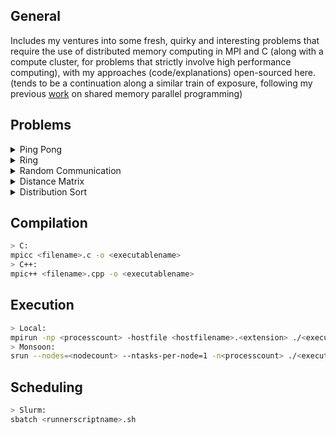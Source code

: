 General
---
Includes my ventures into some fresh, quirky and interesting problems that require the use of distributed memory computing in MPI and C (along with a compute cluster, for problems that strictly involve high performance computing), with my approaches (code/explanations) open-sourced here. (tends to be a continuation along a similar train of exposure, following my previous [work](https://github.com/Anirban166/P-for-Parallel-Programming) on shared memory parallel programming)

Problems
---
<details>
<summary> Ping Pong</summary>

- Problem/Question: [Ping Pong](https://jan.ucc.nau.edu/mg2745/pedagogic_modules/courses/hpcdataintensive/mpi_communication_0/#programming-activity-1)
  
- My solution: [PingPong.c](https://github.com/Anirban166/High-Performance-Computing/blob/main/Programs/PingPong.c)
  
- Code explanation:

A fairly straightforward program, wherein after the initial setup of the MPI execution environment and required variables, I first do a parity check since the process count must be even for this scenario. I then declare some variables, namely ‘buffer’ (to store an integer element for a call to `MPI_Recv`), ‘localCounter’ (to store the ping pong count for each process rank) and ‘partnerRank’ (to store the process rank of the other process in a pair). Then within a for loop that iterates for the total number of ping pong communications that one desires for each process rank, I make calls to `MPI_Send` and `MPI_Recv` to send to the other process in a pair its rank itself (not the calling rank, but its ping pong partner rank), and then to receive that element by the same respectively. After such steps for each, the calling rank updates its local counter by the rank of its partner (which again, is the other process that forms their pair). Finally, the local counters of all the process ranks are printed out after the loop ends.
</details>

<details>
<summary> Ring</summary>

## Version 1.0 
  
- Problem/Question: [Ring Communication (blocking sends)](https://jan.ucc.nau.edu/mg2745/pedagogic_modules/courses/hpcdataintensive/mpi_communication_2/#programming-activity-2)
  
- My solution: [Ring.c](https://github.com/Anirban166/High-Performance-Computing/blob/main/Programs/Ring.c)
  
- Code explanation:
  
Following the topology of communication that it is indicative of, I created a ‘ring’ by sending and receiving from one process rank to the next and from one process rank to its former (as per the looped structure) in order respectively. The only special case (that deviates away from a logical chain of plus/minus one) to think of here is for the process with rank 0 (since it receives from the last element), for which I created a separate receive block at the end, set apart from the other process ranks. For the sends altogether (taking rank 0 into account), I used some simple modular arithmetic to ensure each process gets its immediately next rank in the ring. I used a variable called ‘token’ to be both the sending and receiving integer unit throughout the communications that take place, and then another variable for the local counter, which I set to 0 initially and then updated accordingly after receives. I first made a block for the case for when the process ranks other than 0 would be receiving the token from their immediately preceding ranks (`rank - 1`). Then I set the token to be the current rank and send that data via a call to `MPI_Send`. Notice that this part would go first for rank 0, and thus there is no deadlock in that case. The only remaining receive that has not been covered so far is rank 0, so I make a separate receive for that right after the generalized send, again to work without any deadlocks. For both of these cases, I increment my local counter for the process rank in play by the value of the token, which again is nothing but the received value from the former process rank with its value itself. This entire logic is put in a loop (which runs for the communication count desired), after which I print the local counters of each rank.
 
## Version 2.0 
  
- Problem/Question: [Ring Communication (non-blocking sends)](https://jan.ucc.nau.edu/mg2745/pedagogic_modules/courses/hpcdataintensive/mpi_communication_2/#programming-activity-3)  

- My solution: [RingV2.c](https://github.com/Anirban166/High-Performance-Computing/blob/main/Programs/RingV2.c)
  
- Code explanation:   
  
Given that I have to use `MPI_Isend`, I didn’t worry about the communication in the network being blocking in nature, as a forethought to coding out the solution for this. 
One change with respect to the former version was that I wrote my send calls for my token at the very beginning, instead of the case of emplacing them after the first conditional block which is for processes with ranks other than 0 (although completely possible to do so in the former, just wanted to make this approach slightly different). 
At this point, I also made the blocks for receiving an if-else conditional rather than two separate if branches (as I had to for incorporating the send in between earlier) as I avoided this in my former approach. For the receives, they are followed by calls to `MPI_Wait` with the usual request and status variables sent to keep track of the send-receive communications for each process.  
</details>

<details>
<summary> Random Communication</summary>

## Version 1.0 
  
- Problem/Question: [Random Communication](https://jan.ucc.nau.edu/mg2745/pedagogic_modules/courses/hpcdataintensive/mpi_communication_3/#programming-activity-4)
  
- My solution: [Random.c](https://github.com/Anirban166/High-Performance-Computing/blob/main/Programs/Random.c)
  
- Code explanation:
  
The key for my approach is to distribute the randomly generated rank (which I call to be the ‘target’ rank) among processes other than itself and rank 0, which in turn can be used to configure all other processes. That piece of datum is all that was needed to solve the missing piece of the puzzle, although it can be slightly tricky to figure parts for the rest of the functionality of the program, as but analyzing the data flow and affixing a strategy on pen and paper (nothing too complex!) helps. 

So the way I thought of this in general was that there are three possible states a given process is in: sender, target, and a listener who waits for a signal (like a broadcast). Rank 0 starts as the Sender, and all other ranks start as listeners, listening to 0 for the target rank it generates. From there, either they are that target rank, and thus have to receive the counter, or which I like to call the ‘payload’, add their rank to it, check if the total iteration limit has been reached, and send out the next broadcast (one after another in succession) or they aren't and they just listen to that target rank for the next signal. Thus at the start of the program, the process with rank 0 is in sender mode, and everything else in listener mode. Rank 0 generates the next sender, and broadcasts that rank to everyone. Every process that isn't this target doesn't change state - they're still broadcast listeners - but instead of listening for 0, they listen for the target that rank 0 just distributed. The process that is this target instead enters target mode, where it receives that payload and the current iteration from the sender. At this point there's a tiny change in logic. For rank 0, it just stops, since it will never be the next target, but any other sender would now enter the listener mode, listening to the target they previously broadcast themselves and the target, now that it has the payload and the total iteration count, increases the counter in the payload, and becomes the new sender. From here, it either broadcasts out the target rank that it randomly generated, and the process repeats, or every rank shuts down because the total iteration limit has been reached, depending on the value of iteration value passed around.

At the start, every process except the one with rank 0 initiates a read from rank 0, and 0 itself starts the counter payload at 0. From here, a step-wise process is repeated generically which begins when the current sender picks a random rank to send to, and it sends out this rank in a broadcast-sort of manner to all other ranks. The reason for me using ‘sort-of’ here is that I created a function that behaves like a broadcast (pseudo-broadcast would be another word for it I suppose), but it doesn’t send the information to the calling rank or to rank 0 itself, which as I found are unnecessary, thus making my function in fact better than MPI_Bcast for this case. Next up, if the rank received does not match the rank of the process that did the receiving, the process starts listening for a message from that rank. The rank that is equal to this target rank prepares to receive the payload from the current sender. And of course, the current sender sends the payload to this randomly chosen rank, prior to waiting for a message from that rank. The chosen rank receives the payload or the counter, processes it (in this case, just adds its rank to the existing counter value) and becomes the current sender. This whole process is done in an infinite loop that will just continue till the maximum number of desired iterations (10 as per requirement here) have been reached, in which case, the break statements I introduced for cases of the target rank (to be 0 or equal to the randomly generated rank) within the loop will get the ranks out.
 
## Version 2.0 
  
- Problem/Question: [Random Communication (using `MPI_ANY_SOURCE`)](https://jan.ucc.nau.edu/mg2745/pedagogic_modules/courses/hpcdataintensive/mpi_communication_3/#programming-activity-5)
  
- My solution: [RandomV2.c](https://github.com/Anirban166/High-Performance-Computing/blob/main/Programs/RandomV2.c)
  
- Code explanation: 
  
Much like in my previous program, everyone but rank 0 starts by listening for the incoming payload, and rank 0 just sends out the counter (and iteration count) of 0 to start with a randomly generated target rank. But the key part that makes it much easier hereafter from this point was that I did not have to worry about which rank to receive from (which is pretty much the whole point of this programming activity, or rather alternate version of the former I believe), as I could just use `MPI_ANY_SOURCE` within my receives. This also reduced the amount of times I had to call my pseudo-broadcast function, which I just hardcoded instead of making a function, since it’s just one loop. I used this loop to send the iteration limit to the other ranks (apart from the calling one, and apart from rank 0), and accordingly made changes to the iteration check with respect to the former version. Note that I have to use the limit as a variable declared in main instead of the using the macro from the `#define`, as it gets treated as an lvalue inside the call or as an argument to `MPI_Send`.  
</details>

<details>
<summary> Distance Matrix</summary>

## Version 1.0
  
- Problem/Question: [Row-wise Distance Matrix Computation](https://jan.ucc.nau.edu/mg2745/pedagogic_modules/courses/hpcdataintensive/distance_matrix_1/#programming-activity-1)
  
- My solution: [DistanceMatrix.c](https://github.com/Anirban166/High-Performance-Computing/blob/main/Programs/DistanceMatrix.c)
  
- Code explanation:
  
After the initial setup of the MPI execution environment, I declare pointers for the dataset (1D) and the distance matrix (2D), then take in as input three command line arguments apart from the executable name, (removed block size because it’s irrelevant and unused for this one) which are in order, the number of lines in the dataset N, the dimension of the dataset (which is always 90) and the name of the dataset file. I then allocate memory for the entire dataset, which is an array of N, with each array having space for 90 doubles.
Next up, I make rank 0 collect the time prior to computation (or even allocation of memory for the distance matrix) with a call to `MPI_Wtime()`. I then declare a pointer for an 1D array to hold the entire 1:N range, to be distributed and made specific to all the ranks soon, and another array of the same purpose to act as the receiving buffer element for my call to `MPI_Scatter()`, and thereafter as the range array itself, for each rank locally. This range again, is nothing but elements of the dataset, and thus I assign elements 0 to (N-1) after allocating memory for it.

Given N ranks, I assign the row size to be N divided by the number of ranks, with a separate special case for the last rank which I assign to have the remaining leftover rows if N doesn’t divide the process rank count evenly. For both cases, I allocate memory for my range array, and make my scatter call which distributes this to all ranks in order, so that each can now refer to their own set of data to work on based on the range provided. Again, for the case where leftover rows remain, I increase the range for the last rank to accommodate them. I had to do this after the call to scatter, given that scatter distributes the data evenly or with fair proportion.
I then allocate memory for my distance matrix based on the row size local to the running rank, as per set requirements. I then loop over the local row size times the number of columns or N, and then within that nested loop, loop over the dimensions. Within the innermost loop, I assign the index (to be used to access the distance matrix) for the rows (i.e., with respect to the outermost loop variable) to be the local range that is for the running rank. Thereafter, I compute the sum of elements inside of the square root for the distance equation with the column indexed element subtracted from the local row indexed element, and this being done 90 times for each dimension. Outside this loop, I simply get the square root of this value to obtain the required distance, which accounts for one spot in the distance matrix.

Following the completion of the distance matrix computation, I use rank 0 to print out the difference between the time obtained at that point (right after the triple-nested for loops) and the start time obtained earlier, to display the elapsed time as required. I then compute the local sum for each rank, summing up all the distances that particular rank computed. I follow up with a sum reduction using `MPI_Reduce()` to add up the local sums from each rank into a variable accounting for the global sum of distances, which I then print out using rank 0. Lastly, I deallocate memory for all the arrays that I used with calls to `free()`.

In order to validate that this parallelized MPI solution of mine is correct, I wrote the distance matrix elements (whitespace separated among rows) to a file for N = 100 and then performed a diff between my sequential reference implementation, which is nothing but a separate simple program that similarly used three loops (rows, columns, dimensions uptil N, N and 90 respectively) to compute the distance matrix from the dataset, and two loops (rows, columns) to write to another file. The diff showed no output, implying that there are no changes in between the two files, being indicative of my parallel solution being correct. While it was easy to dump the output to the sequential version, it was slightly tricky for the parallel version at the beginning, i.e. to make each rank write the part of distances it computed to the output file without any overlaps or in an organized or turn wise fashion. Race conditions are what one would expect, given that writing to a file is not thread or rank safe. I used append mode with both and read and write permissions (a+), and then sent an element to the next rank before writing the contents from the current rank, so as to initiate the ‘blocking’ behavior which makes the other rank wait its turn, being unable to print their set of elements (which again, would otherwise lead to the unorganized overlapped writes and a mess in general). I then receive on the next rank so that it can now get out of the wait and proceed to write its computed distances to the file for its turn. I did this for 2 process ranks, given that should be enough for a ‘parallel’ implementation, but this can be extended further (like rank 1 can send to rank 2 before it writes its elements, then rank 2 can send to rank 3 and so on, with the receives being in the immediately successive rank) for any set of ranks (could also use a broadcast strategy or anything that makes ranks wait its turn).
 
## Version 2.0
  
- Problem/Question: [Tiled Distance Matrix Computation](https://jan.ucc.nau.edu/mg2745/pedagogic_modules/courses/hpcdataintensive/distance_matrix_2/#programming-activity-2)  

- My solution: [DistanceMatrixV2.c](https://github.com/Anirban166/High-Performance-Computing/blob/main/Programs/DistanceMatrixV2.c)
  
- Code explanation:   
  
The core refactoring to be done here is for the nested loops that compute the distance matrix (keeping the rest of the code same/unaffected), which I’ll admit, required a bit of pen and paper to discern the breakdown for the tiling.

For any tile size, it will have dimensions of equal length, i.e. both the width and height will be the same, given that it's a square tile or block. I denote this length to be the ‘step size’ across both rows and columns (or directions across the x and y axes). I assign this step size is assigned to be the tile/block size that the user would input, and incrementally go forth. Since each rank has its own row size local to it, I needed to make sure that it doesn’t fall short on the length of the block size, thus, I impose the step size to be the local row size for the rank in the case it is strictly less than the block size, so as to stay within bounds for the row wise progression.

I then create loops to go through the rows (following increments of the step size) and then the columns (increments of the block size, which is the same as the step size, unless a lower local row count would change its value) for the tiles. Inside this nested loop, I first iterate based on the rows (i.e., with respect to the outermost loop’s index variable) until the constraints of being within the next step size (for the tile) and under the local row size (for the rank) are met. Then within that, I iterate through the columns, which again have the column-wise version of the tile and rank constraints.

Finally, I emplace the loop for the dimensions that iterates through 90 times. This part remains the exact same as my solution to the former row-wise version, as I assigned the index (to be used for accessing the distance matrix) for the rows to be the local range for the running rank and thereafter, I simply compute the sum of the elements (inside of the square root for the distance equation) with the column indexed element subtracted from the local row indexed element for each dimension. Again, I simply compute the square root of this summed value outside this innermost loop (for iterating through the dimensions) in order to obtain the required distance, which accounts for one element or distance in the distance matrix.  
</details>

<details>
<summary> Distribution Sort</summary>

## Version 1.0
  
- Problem/Question: [Distribution Sort on Uniformly Distributed Data](https://jan.ucc.nau.edu/mg2745/pedagogic_modules/courses/hpcdataintensive/distribution_sort_1/#programming-activity-1)
  
- My solution: [DistributionSort.c](https://github.com/Anirban166/High-Performance-Computing/blob/main/Programs/DistributionSort.c)
  
- Code explanation:
  
After the initial setup of the MPI execution environment, each rank is made to generate its own portion (equal to the total data points divided by the process count) of the uniform data to be sorted using the `generateData` function, and thereafter, memory is allocated for the send and receive buffers for each rank, and for the dataset in general. Now post this starter code, I declare variables to hold timings for the distribution, sorting and overall execution of the computations. I then use a sum reduction (`MPI_SUM`) to add up the local sums from each rank into a variable accounting for the global sum of all array elements across all ranks, which I then print out using rank 0. The value that I get is what I would compare while doing the same after the data has been sorted, as a required sanity check to ensure that the data is left unaffected or is correct. 

I emplace a barrier right after this to collect the start time for the overall computation's time measurement, ensuring that all ranks have reached up till this point. I proceed to allocate memory and then assign the ranges of data that each rank would get and work upon in a 2D array, wherein the first element of each 1D array denotes the starting position (with the interval size given by the ratio of `MAXVAL` is to the number of processes) and the second element denotes the end. I then broadcast these two values for all the ranks to know the ranges of the data. Now proceeding to the data distribution part, I first begin by collecting the starting time point for this metric, then I initialize a counter to hold the number of elements or size of the dataset for a rank. I then iterate over all the ranks to assign the appropriate portion of the data (less than the upper bound and equal to or greater than the lower bound, given by the two elements in the 2D array for each rank that was broadcasted) to each rank from the entire dataset if the data is on the range designated for the rank. If not, then I collect the data in a buffer and keep track of the size of it required to be sent by a counter which gets updated for the amount of data that lies in the range for the rank (same logic following the if-conditional up till this point). I then use two non-blocking asynchronous sends to send the required portion of data and the size (total number of elements) of it for each rank one by one through the iterations of the loop, and then for the size that is received, I use that number to iterate that many times and assign the correctly partitioned data for the rank, all before exiting the loop for ranks.  

Thereafter, I collect the time again which is the time point that denotes the end of the data distribution and the start of the sorting phase. I proceed with a call to qsort with the provided helper function to compare elements in its arguments. Right after, I collect the time again for the final time, which as a time point denotes the end of both the sorting and the total computation time for the core portion. I then compute the time measurements by getting out the differences between the appropriate start and end points. I follow with a reduction (`MPI_MAX`) on all three of these time measurements, and then proceed to print them. As the required sanity check, I compute the global sum of all the array elements in the data set across all ranks via a reduction of the local sums like I did previously (prior to data distribution).
Lastly, I deallocate memory for all the variables that I used with calls to `free()`.
 
## Version 2.0
  
- Problem/Question: [Distribution Sort on Exponentially Distributed Data](https://jan.ucc.nau.edu/mg2745/pedagogic_modules/courses/hpcdataintensive/distribution_sort_2/#programming-activity-2)  

- My solution: [DistributionSortV2.c](https://github.com/Anirban166/High-Performance-Computing/blob/main/Programs/DistributionSortV2.c)
  
- Code explanation:   
  
The only change here with respect to the version above is the introduction of the function that generates random values from the exponential distribution, and the use of it to generate the data (using a lambda or rate of change constant of 4 as passed on line 198 in DistributionSortV2.c) inside the function `generateData`.

## Version 3.0
  
- Problem/Question: [Distribution Sort on Exponentially Distributed Data with Histogram](https://jan.ucc.nau.edu/mg2745/pedagogic_modules/courses/hpcdataintensive/distribution_sort_3/#programming-activity-3)  

- My solution: [DistributionSortV3.c](https://github.com/Anirban166/High-Performance-Computing/blob/main/Programs/DistributionSortV3.c)
  
- Code explanation: 

The core refactor or rather addition here with respect to the version above was pre-computing the histogram or getting the frequency-based ranges for the ranks prior to data distribution. I start by declaring and allocating memory for two counters holding `MAXVAL` number of elements that keeps track of the frequency of a data in a rank and across all ranks globally, following with initialization of these arrays to zero for all the elements. I then make the ranks compute the frequency of each data element in their local counters and for the other ones other than rank 0, have them send these back to rank 0 for computing the values for the global counter. 

After I receive the local counters from each rank (inside a loop that iterates up till the process count, getting a receive from all the other ranks apart from 0 itself) at rank 0, I update my global counter array by incrementing it with the local ones (this is followed after the receives in the same loop, with the loop indices taking care of the appropriate counter indexing). I then declared a variable to hold the ratio of data distribution for each rank, and one to set the range for each rank in a loop. I also used two counters here, one for accounting and keeping up with the frequency values of the global counter, and one to set the range for each rank incrementally.

Now inside a loop that runs up till the global upper bound (`MAXVAL`) and until all the ranks have got their ranges, I set for each rank the range which is based on the distribution ratio and adjusted (or shifted) based on the frequencies of the data. I used a separate variable to keep track of the minimum range for each rank to start next with, and there is a corner case for the last rank in order to accommodate the leftover portion of data. After the adjusted ranges have been computed for all the ranks, I broadcast these and proceed just like I did for the versions above.
</details>

Compilation
---
```sh
> C:
mpicc <filename>.c -o <executablename>
> C++:
mpic++ <filename>.cpp -o <executablename> 
```

Execution
---
```sh
> Local:
mpirun -np <processcount> -hostfile <hostfilename>.<extension> ./<executablename> <arguments>
> Monsoon:
srun --nodes=<nodecount> --ntasks-per-node=1 -n<processcount> ./<executablename> <arguments>
```

Scheduling
---
```sh
> Slurm:
sbatch <runnerscriptname>.sh
```

